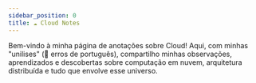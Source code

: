 ```yaml
---
sidebar_position: 0
title: ☁️ Cloud Notes
---
```


Bem-vindo à minha página de anotações sobre Cloud! Aqui, com minhas "unilises" (🐞 erros de português), compartilho minhas observações, aprendizados e descobertas sobre computação em nuvem, arquitetura distribuída e tudo que envolve esse universo.